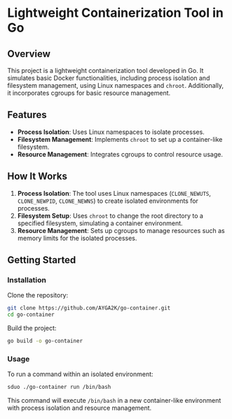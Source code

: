 # Lightweight Containerization Tool in Go

## Overview

This project is a lightweight containerization tool developed in Go. It simulates basic Docker functionalities, including process isolation and filesystem management, using Linux namespaces and `chroot`. Additionally, it incorporates cgroups for basic resource management.

## Features

- **Process Isolation**: Uses Linux namespaces to isolate processes.
- **Filesystem Management**: Implements `chroot` to set up a container-like filesystem.
- **Resource Management**: Integrates cgroups to control resource usage.

## How It Works

1. **Process Isolation**: The tool uses Linux namespaces (`CLONE_NEWUTS`, `CLONE_NEWPID`, `CLONE_NEWNS`) to create isolated environments for processes.
2. **Filesystem Setup**: Uses `chroot` to change the root directory to a specified filesystem, simulating a container environment.
3. **Resource Management**: Sets up cgroups to manage resources such as memory limits for the isolated processes.

## Getting Started

### Installation

Clone the repository:

```bash
git clone https://github.com/AYGA2K/go-container.git
cd go-container
```

Build the project:

```bash
go build -o go-container
```

### Usage

To run a command within an isolated environment:

```bash
sduo ./go-container run /bin/bash
```

This command will execute `/bin/bash` in a new container-like environment with process isolation and resource management.
